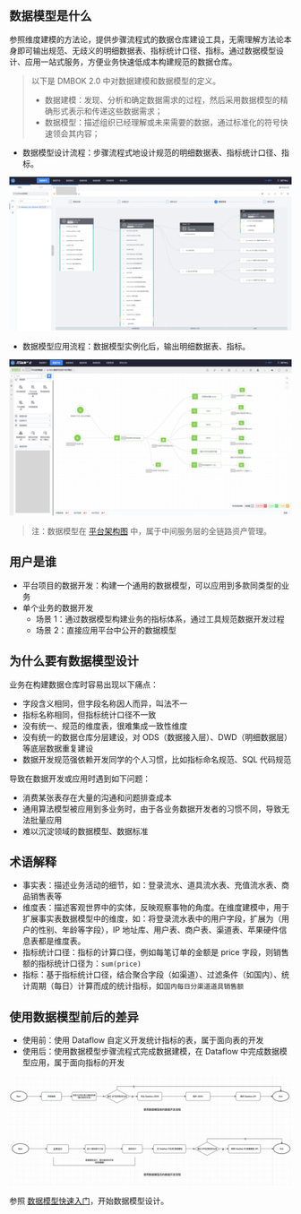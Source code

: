 ## 数据模型是什么
参照维度建模的方法论，提供步骤流程式的数据仓库建设工具，无需理解方法论本身即可输出规范、无歧义的明细数据表、指标统计口径、指标。通过数据模型设计、应用一站式服务，方便业务快速低成本构建规范的数据仓库。

> 以下是 DMBOK 2.0 中对数据建模和数据模型的定义。
> - 数据建模：发现、分析和确定数据需求的过程，然后采用数据模型的精确形式表示和传递这些数据需求；
> - 数据模型：描述组织已经理解或未来需要的数据，通过标准化的符号快速领会其内容；

- 数据模型设计流程：步骤流程式地设计规范的明细数据表、指标统计口径、指标。

![-w1918](media/16107602294446.jpg)

- 数据模型应用流程：数据模型实例化后，输出明细数据表、指标。

![-w1915](media/16102534503798.jpg)

> 注：数据模型在 [平台架构图](../../../README.md) 中，属于中间服务层的全链路资产管理。

## 用户是谁
- 平台项目的数据开发：构建一个通用的数据模型，可以应用到多款同类型的业务
- 单个业务的数据开发
    - 场景 1：通过数据模型构建业务的指标体系，通过工具规范数据开发过程
    - 场景 2：直接应用平台中公开的数据模型


## 为什么要有数据模型设计
业务在构建数据仓库时容易出现以下痛点：
- 字段含义相同，但字段名称因人而异，叫法不一
- 指标名称相同，但指标统计口径不一致
- 没有统一、规范的维度表，很难集成一致性维度
- 没有统一的数据仓库分层建设，对 ODS（数据接入层）、DWD（明细数据层）等底层数据重复建设
- 数据开发规范强依赖开发同学的个人习惯，比如指标命名规范、SQL 代码规范

导致在数据开发或应用时遇到如下问题：
- 消费某张表存在大量的沟通和问题排查成本
- 通用算法模型被应用到多业务时，由于各业务数据开发者的习惯不同，导致无法批量应用
- 难以沉淀领域的数据模型、数据标准

## 术语解释
- 事实表：描述业务活动的细节，如：登录流水、道具流水表、充值流水表、商品销售表等
- 维度表：描述客观世界中的实体，反映观察事物的角度。在维度建模中，用于扩展事实表数据模型中的维度，如：将登录流水表中的用户字段，扩展为（用户的性别、年龄等字段），IP 地址库、用户表、商户表、渠道表、苹果硬件信息表都是维度表。
- 指标统计口径：指标的计算口径，例如每笔订单的金额是 price 字段，则销售额的指标统计口径为：`sum(price)`
- 指标：基于指标统计口径，结合聚合字段（如渠道）、过滤条件（如国内）、统计周期（每日）计算而成的统计指标，如`国内每日分渠道道具销售额`


## 使用数据模型前后的差异
- 使用前：使用 Dataflow 自定义开发统计指标的表，属于面向表的开发
- 使用后：使用数据模型步骤流程式完成数据建模，在 Dataflow 中完成数据模型应用，属于面向指标的开发

![-w1695](media/16112213093137.jpg)

参照 [数据模型快速入门](./quickstart.md)，开始数据模型设计。
